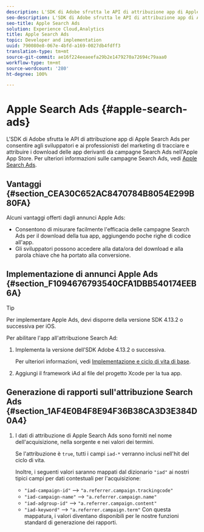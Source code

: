 ```yaml
---
description: L'SDK di Adobe sfrutta le API di attribuzione app di Apple Search Ads per consentire agli sviluppatori e ai professionisti del marketing di tracciare e attribuire i download delle app derivanti da campagne Search Ads nell'Apple App Store.
seo-description: L'SDK di Adobe sfrutta le API di attribuzione app di Apple Search Ads per consentire agli sviluppatori e ai professionisti del marketing di tracciare e attribuire i download delle app derivanti da campagne Search Ads nell'Apple App Store.
seo-title: Apple Search Ads
solution: Experience Cloud,Analytics
title: Apple Search Ads
topic: Developer and implementation
uuid: 790080e8-067e-4bfd-a169-0027db4fdff3
translation-type: tm+mt
source-git-commit: ae16f224eeaeefa29b2e1479270a72694c79aaa0
workflow-type: tm+mt
source-wordcount: '280'
ht-degree: 100%

---
```



# Apple Search Ads {#apple-search-ads}

L&#39;SDK di Adobe sfrutta le API di attribuzione app di Apple Search Ads per consentire agli sviluppatori e ai professionisti del marketing di tracciare e attribuire i download delle app derivanti da campagne Search Ads nell&#39;Apple App Store. Per ulteriori informazioni sulle campagne Search Ads, vedi [Apple Search Ads](https://searchads.apple.com/it/).

## Vantaggi {#section_CEA30C652AC8470784B8054E299B80FA}

Alcuni vantaggi offerti dagli annunci Apple Ads:

* Consentono di misurare facilmente l&#39;efficacia delle campagne Search Ads per il download della tua app, aggiungendo poche righe di codice all&#39;app.
* Gli sviluppatori possono accedere alla data/ora del download e alla parola chiave che ha portato alla conversione.

## Implementazione di annunci Apple Ads   {#section_F1094676793540CFA1DBB540174EEB6A}

>[!TIP]
>
>Per implementare Apple Ads, devi disporre della versione SDK 4.13.2 o successiva per iOS.

Per abilitare l&#39;app all&#39;attribuzione Search Ad:

1. Implementa la versione dell’SDK Adobe 4.13.2 o successiva.

   Per ulteriori informazioni, vedi [Implementazione e ciclo di vita di base](/help/ios/getting-started/dev-qs.md).

1. Aggiungi il framework iAd al file del progetto Xcode per la tua app.

## Generazione di rapporti sull&#39;attribuzione Search Ads   {#section_1AF4E0B4F8E94F36B38CA3D3E384D0A4}

1. I dati di attribuzione di Apple Search Ads sono forniti nel nome dell&#39;acquisizione, nella sorgente e nei valori dei termini.

   Se l&#39;attribuzione è `true`, tutti i campi `iad-*` verranno inclusi nell&#39;hit del ciclo di vita.

   Inoltre, i seguenti valori saranno mappati dal dizionario `"iad"` ai nostri tipici campi per dati contestuali per l&#39;acquisizione:

   * `"iad-campaign-id"` --> `"a.referrer.campaign.trackingcode"`
   * `"iad-campaign-name"` --> `"a.referrer.campaign.name"`
   * `"iad-adgroup-id"` --> `"a.referrer.campaign.content"`
   * `"iad-keyword"` --> `"a.referrer.campaign.term"`
   Con questa mappatura, i valori diventano disponibili per le nostre funzioni standard di generazione dei rapporti.
